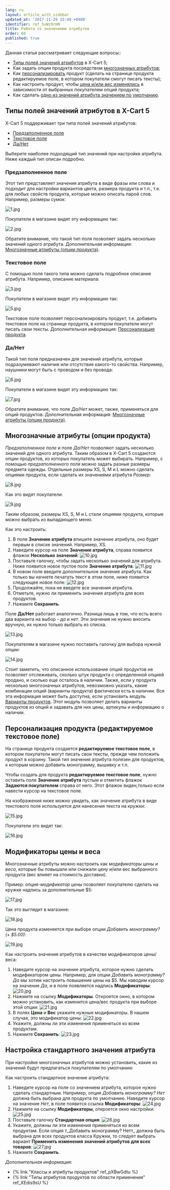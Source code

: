 ```yaml
---
lang: ru
layout: article_with_sidebar
updated_at: '2017-11-29 15:49 +0400'
identifier: ref_SuWz9rmN
title: Работа со значениями атрибутов
order: 60
published: true
---
```

Данная статья рассматривает следующие вопросы::

*   [Типы полей значений атрибутов](#типы-полей-значений-атрибутов-в-x-cart-5)  в X-Cart 5;
*   Как задать опции продукта посредством [многозначных атрибутов](#многозначные-атрибуты-опции-продукта);
*   Как [персонализировать](#персонализация-продукта-редактируемое-текстовое-поле) продукт (сделать на странице продукта редактируемое поле, в котором покупатели смогут писать тексты);
*   Как настроить продукт, чтобы [цена и/или вес изменялись](#модификаторы-цены-и-веса) в зависимости от выбранных покупателем опций продукта;
*   Как сделать [одно из значений атрибута значением по умолчанию](#настройка-стандартного-значения-атрибута).

## Типы полей значений атрибутов в X-Cart 5

X-Cart 5 поддерживает три типа полей значений атрибутов:

*   [Предзаполненное поле](#предзаполненное-поле)
*   [Текстовое поле](#текстовое-поле)
*   [Да/Нет](#данет)

Выберите наиболее подходящий тип значений при настройке атрибута. Ниже каждый тип описан подробно.

### Предзаполненное поле

Этот тип представляет значения атрибута в виде фразы или слова и подходит для настройки вариантов цвета, размера продукта и т.п., т.е. для любых свойств продукта, которые можно описать парой слов. Например, размеры сумок:

![1.jpg]({{site.baseurl}}/attachments/ref_SuWz9rmN/1.jpg)

Покупатели в магазине видят эту информацию так:

![2.jpg]({{site.baseurl}}/attachments/ref_SuWz9rmN/2.jpg)

Обратите внимание, что такой тип поля позволяет задать несколько значений одного атрибута. Дополнительная информация: [Многозначные атрибуты (опции продукта)](#многозначные-атрибуты-опции-продукта).

### Текстовое поле

С помощью поля такого типа можно сделать подробное описание атрибута. Например, описание материала:

![3.jpg]({{site.baseurl}}/attachments/ref_SuWz9rmN/3.jpg)

Покупатели в магазине видят эту информацию так:

![5.jpg]({{site.baseurl}}/attachments/ref_SuWz9rmN/5.jpg)

Текстовое поле позволяет персонализировать продукт, т.е. добавить текстовое поле на странице продукта, в котором покупатели могут писать свои тексты. Дополнительная информация: [Персонализация продукта](#персонализация-продукта-редактируемое-текстовое-поле).

### Да/Нет

Такой тип поля предназначен для значений атрибута, которые подразумевают наличие или отсутствие какого-то свойства. Например, наушники могут быть с проводом и без провода:

![6.jpg]({{site.baseurl}}/attachments/ref_SuWz9rmN/6.jpg)

Покупатели в магазине видят эту информацию так:

![7.jpg]({{site.baseurl}}/attachments/ref_SuWz9rmN/7.jpg)

Обратите внимание, что поле _Да/Нет_ может, также, применяться для опций продуктов. Дополнительная информация: [Многозначные атрибуты (опции продукта)](#многозначные-атрибуты-опции-продукта).

## Многозначные атрибуты (опции продукта)

_Предзаполненное поле_ и поле _Да/Нет_ позволяют задать несколько значений для одного атрибута. Таким образом в  X-Cart 5 создаются опции продуктов, из которых покупатель может выбирать. Например, с помощью _предзаполненного поля_ можно задать разные размеры предмета одежды. Отдельные размеры XS, S, M и L можно сделать опциями продукта, если сделать их значениями атрибута _Размер_:

![8.jpg]({{site.baseurl}}/attachments/ref_SuWz9rmN/8.jpg)

Как это видят покупатели:

![9.jpg]({{site.baseurl}}/attachments/ref_SuWz9rmN/9.jpg)

Таким образом, размеры  XS, S, M и L стали опциями продукта, которые можно выбрать из выпадающего меню.

Как это настроить:

1.  В поле **Значение атрибута** впишите значение атрибута, оно будет первым в списке значений. Например,  XS.
2.  Наведите курсор на поле **Значение атрибута**, справа появится флажок **Несколько значений**:
    ![10.jpg]({{site.baseurl}}/attachments/ref_SuWz9rmN/10.jpg)
3.  Поставьте галочку, чтобы задать несколько значений для атрибута. Ниже появится новое пустое поле **Значение атрибута**:
    ![11.jpg]({{site.baseurl}}/attachments/ref_SuWz9rmN/11.jpg)
4.  В новом поле введите дополнительное значение атрибута. Как только вы начнете печатать текст в этом поле, ниже появится следующее новое поле:
    ![12.jpg]({{site.baseurl}}/attachments/ref_SuWz9rmN/12.jpg)
5.  Продолжайте, пока не введете все значения атрибута.
6.  Отметьте, нужно ли применить значения атрибута для всех продуктов.
7.  Нажмите **Сохранить**.

Поле **Да/Нет** работает аналогично. Разница лишь в том, что есть всего два варианта на выбор - _да_ и _нет_.  Эти значения не нужно вносить вручную, их нужно только выбрать из списка.

![13.jpg]({{site.baseurl}}/attachments/ref_SuWz9rmN/13.jpg)

Покупателям в магазине нужно поставить галочку для выбора нужной опции:

![14.jpg]({{site.baseurl}}/attachments/ref_SuWz9rmN/14.jpg)

Стоит заметить, что описанное использование опций продуктов не позволяет отслеживать, сколько штук продукта с определенной опцией продано, и сколько еще осталось в наличии. Также, если у продукта несколько многозначных атрибутов, невозможно указать, какие комбинации опций (варианты продукта) фактически есть в наличии. Вся эта информация может быть доступна, если установить модуль [Варианты продуктов](http://www.x-cart.com/extensions/addons/product-variants.html). Этот модуль позволяет делать варианты продуктов из опций и задавать для них цены, артикулы и информацию о наличии. 

## Персонализация продукта (редактируемое текстовое поле)

На странице продукта создается **редактируемое текстовое поле**, в котором покупатели могут писать свои тексты, прежде чем положить продукт в корзину. Такой тип значения атрибута полезен для продуктов, к которым можно добавить монограмму, вышивку и т.п.

Чтобы создать для продукта **редактируемое текстовое поле**, нужно оставить поле **Значение атрибута** пустым и отметить флажок **Задаются покупателем** справа от него. Этот флажок виден,только если навести курсор на текстовое поле. 

На изображения ниже можно увидеть, как значение атрибута в виде текстового поля используется для нанесения текста на кружки:

![15.jpg]({{site.baseurl}}/attachments/ref_SuWz9rmN/15.jpg)

Покупатели это видят так:

![16.jpg]({{site.baseurl}}/attachments/ref_SuWz9rmN/16.jpg)

## Модификаторы цены и веса

Многозначные атрибуты можно настроить как _модификаторы цены и веса_, которые бы повышали или снижали цену и/или вес выбранного продукта (вес влияет на стоимость доставки).  

Пример: _опция-модификатор цены_ позволяет покупателю сделать на кружке надпись за дополнительные $5: 

![17.jpg]({{site.baseurl}}/attachments/ref_SuWz9rmN/17.jpg)

Так это выглядит в магазине:

![18.jpg]({{site.baseurl}}/attachments/ref_SuWz9rmN/18.jpg)

Цена продукта изменяется при выборе опции _Добавить монограмму? (+ $5.00)_:

![19.jpg]({{site.baseurl}}/attachments/ref_SuWz9rmN/19.jpg)

Как настроить значения атрибутов в качестве модификаторов цены/веса:

1.  Наведите курсор на значение атрибута, которое нужно сделать модификатором цены. Например, для опции _Добавить монограмму? Да_ мы хотим настроить повышение цены на $5. Мы наводим курсор на значение _Да_, и в поле появляется надпись **Модификаторы**:
    ![20.jpg]({{site.baseurl}}/attachments/ref_SuWz9rmN/20.jpg)
2.  Нажмите на ссылку **Модификаторы**. Откроется окно, в котором можно установить, как изменится цена/вес продукта при выборе этой опции:
    ![21.jpg]({{site.baseurl}}/attachments/ref_SuWz9rmN/21.jpg)
3.  В полях **Цена** и **Вес** укажите нужные модификаторы. В нашем случае, это модификатор цены:
    ![22.jpg]({{site.baseurl}}/attachments/ref_SuWz9rmN/22.jpg)
4.  Укажите, должны ли эти изменения применяться ко всем продуктам.
5.  Нажмите **Сохранить**:
    ![23.jpg]({{site.baseurl}}/attachments/ref_SuWz9rmN/23.jpg)
    
## Настройка стандартного значения атрибута

При настройке многозначных атрибутов можно установить, какие из значений будут предлагаться покупателям по умолчанию 

Как настроить стандартное значение атрибута:

1.  Наведите курсор на поле со значением атрибута, которое нужно сделать стандартным. Например, опция _Добавить монограмму? Нет_ должна быть выбрана для продукта по умолчанию. Наведите курсор на значение _Нет_, в поле появится ссылка **Модификаторы**:
    ![24.jpg]({{site.baseurl}}/attachments/ref_SuWz9rmN/24.jpg)
2.  Нажмите на ссылку **Модификаторы**, откроется окно настройки:
    ![25.jpg]({{site.baseurl}}/attachments/ref_SuWz9rmN/25.jpg)
3.  Поставьте галочку **Стандартная опция**:
    ![26.jpg]({{site.baseurl}}/attachments/ref_SuWz9rmN/26.jpg)
4.  Укажите, должны ли эти изменения применяться ко всем продуктам. Если опция т_Добавить монограмму? Нетт_ должна быть выбрана для всех продуктов класса Кружки, то следует выбрать вариант **Применить изменения значений атрибутов для всех товаров**:
    ![27.jpg]({{site.baseurl}}/attachments/ref_SuWz9rmN/27.jpg)
5.  Нажмите **Сохранить**.
    
_Дополнительная информация:_

*   {% link "Классы и атрибуты продуктов" ref_pXBwGdtu %}
*   {% link "Типы атрибутов продуктов по области применения" ref_XEdis9sU %}
